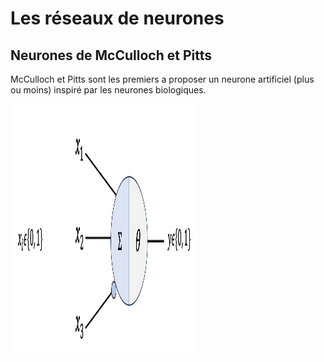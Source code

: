 # Les réseaux de neurones

## Neurones de McCulloch et Pitts

McCulloch et Pitts sont les premiers a proposer un neurone artificiel (plus ou moins) inspiré par les neurones biologiques.

<img src="images/neurone_mp_schema.jpg" alt="Description de l'image" width="300" height="400">
